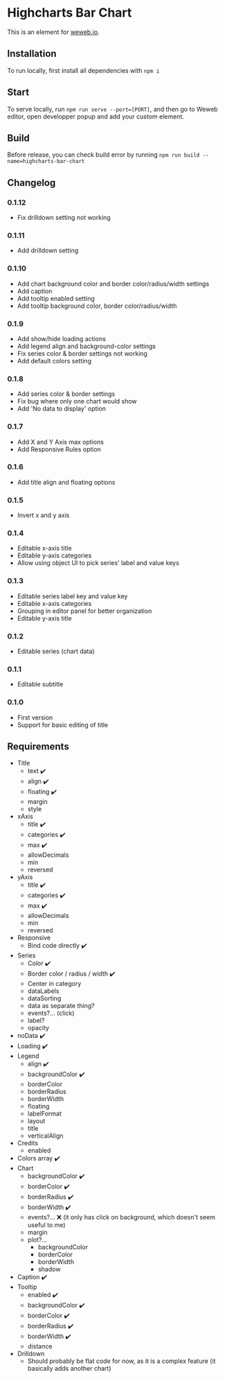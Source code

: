 # Highcharts Bar Chart

This is an element for [weweb.io](https://www.weweb.io/).

## Installation

To run locally, first install all dependencies with `npm i`

## Start

To serve locally, run `npm run serve --port=[PORT]`, and then go to Weweb editor, open developper popup and add your custom element.

## Build

Before release, you can check build error by running `npm run build --name=highcharts-bar-chart`

## Changelog

### 0.1.12

- Fix drilldown setting not working

### 0.1.11

- Add drilldown setting

### 0.1.10

- Add chart background color and border color/radius/width settings
- Add caption
- Add tooltip enabled setting
- Add tooltip background color, border color/radius/width

### 0.1.9

- Add show/hide loading actions
- Add legend align and background-color settings
- Fix series color & border settings not working
- Add default colors setting

### 0.1.8

- Add series color & border settings
- Fix bug where only one chart would show
- Add 'No data to display' option

### 0.1.7

- Add X and Y Axis max options
- Add Responsive Rules option

### 0.1.6

- Add title align and floating options

### 0.1.5

- Invert x and y axis

### 0.1.4

- Editable x-axis title
- Editable y-axis categories
- Allow using object UI to pick series' label and value keys

### 0.1.3

- Editable series label key and value key
- Editable x-axis categories
- Grouping in editor panel for better organization
- Editable y-axis title

### 0.1.2

- Editable series (chart data)

### 0.1.1

- Editable subtitle

### 0.1.0

- First version
- Support for basic editing of title

## Requirements

- Title
  - text ✔️
  - align ✔️
  - floating ✔️
  - margin
  - style
- xAxis
  - title ✔️
  - categories ✔️
  - max ✔️
  - allowDecimals
  - min
  - reversed
- yAxis
  - title ✔️
  - categories ✔️
  - max ✔️
  - allowDecimals
  - min
  - reversed
- Responsive
  - Bind code directly ✔️
- Series
  - Color ✔️
  - Border color / radius / width ✔️
  - Center in category
  - dataLabels
  - dataSorting
  - data as separate thing?
  - events?... (click)
  - label?
  - opacity
- noData ✔️
- Loading ✔️
- Legend
  - align ✔️
  - backgroundColor ✔️
  - borderColor
  - borderRadius
  - borderWidth
  - floating
  - labelFormat
  - layout
  - title
  - verticalAlign
- Credits
  - enabled
- Colors array ✔️
- Chart
  - backgroundColor ✔️
  - borderColor ✔️
  - borderRadius ✔️
  - borderWidth ✔️
  - events?... ❌ (it only has click on background, which doesn't seem useful to me)
  - margin
  - plot?...
    - backgroundColor
    - borderColor
    - borderWidth
    - shadow
- Caption ✔️
- Tooltip
  - enabled ✔️
  - backgroundColor ✔️
  - borderColor ✔️
  - borderRadius ✔️
  - borderWidth ✔️
  - distance
- Drilldown
  - Should probably be flat code for now, as it is a complex feature (it basically adds another chart)
